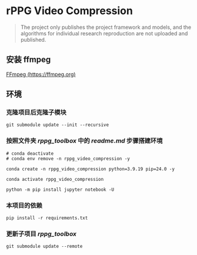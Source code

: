 # rPPG Video Compression

> The project only publishes the project framework and models, and the algorithms for individual research reproduction are not uploaded and published.

## 安装 ffmpeg
[FFmpeg (https://ffmpeg.org)](https://ffmpeg.org/)

## 环境

### 克隆项目后克隆子模块
```
git submodule update --init --recursive
```

### 按照文件夹 *rppg_toolbox* 中的 *readme.md* 步骤搭建环境

```
# conda deactivate
# conda env remove -n rppg_video_compression -y

conda create -n rppg_video_compression python=3.9.19 pip=24.0 -y

conda activate rppg_video_compression

python -m pip install jupyter notebook -U

```

### 本项目的依赖
```
pip install -r requirements.txt
```

### 更新子项目 *rppg_toolbox*
```
git submodule update --remote
```